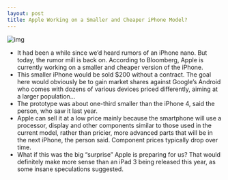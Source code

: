 ```yaml
---
layout: post
title: Apple Working on a Smaller and Cheaper iPhone Model?
---
```

![img](http://media.idownloadblog.com/wp-content/uploads/2011/02/iPhone-Nano.jpg)
* It had been a while since we’d heard rumors of an iPhone nano. But today, the rumor mill is back on. According to Bloomberg, Apple is currently working on a smaller and cheaper version of the iPhone.
* This smaller iPhone would be sold $200 without a contract. The goal here would obviously be to gain market shares against Google’s Android who comes with dozens of various devices priced differently, aiming at a larger population…
* The prototype was about one-third smaller than the iPhone 4, said the person, who saw it last year.
* Apple can sell it at a low price mainly because the smartphone will use a processor, display and other components similar to those used in the current model, rather than pricier, more advanced parts that will be in the next iPhone, the person said. Component prices typically drop over time.
* What if this was the big “surprise” Apple is preparing for us? That would definitely make more sense than an iPad 3 being released this year, as some insane speculations suggested.


